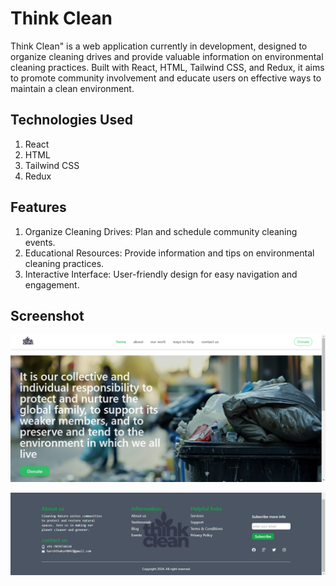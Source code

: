 # Think Clean

Think Clean" is a web application currently in development, designed to organize cleaning drives and provide valuable information on environmental cleaning practices. Built with React, HTML, Tailwind CSS, and Redux, it aims to promote community involvement and educate users on effective ways to maintain a clean environment.

## Technologies Used

1. React
2. HTML
3. Tailwind CSS
4. Redux

## Features

1. Organize Cleaning Drives: Plan and schedule community cleaning events.
2. Educational Resources: Provide information and tips on environmental cleaning practices.
3. Interactive Interface: User-friendly design for easy navigation and engagement.

## Screenshot

![header](src/assets/Screenshots/screenshot1.png)

![header](src/assets/Screenshots/screenshot2.png)

